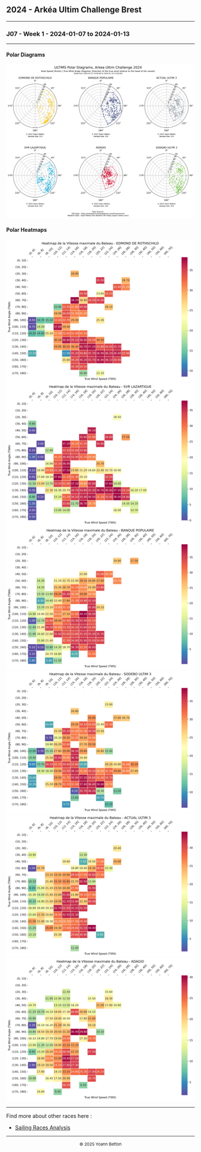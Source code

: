 ## 2024 - Arkéa Ultim Challenge Brest

---

### J07 - Week 1 - 2024-01-07 to 2024-01-13

---

#### Polar Diagrams

<img src="/output/2024-ArkeaUltimChallenge/J07-Week1/polar_diagram.png?raw=true"/>

#### Polar Heatmaps

<img src="/output/2024-ArkeaUltimChallenge/J07-Week1/EDMOND DE ROTHSCHILD_polar_heatmap.png?raw=true"/>

<img src="/output/2024-ArkeaUltimChallenge/J07-Week1/SVR LAZARTIGUE_polar_heatmap.png?raw=true"/>

<img src="/output/2024-ArkeaUltimChallenge/J07-Week1/BANQUE POPULAIRE_polar_heatmap.png?raw=true"/>

<img src="/output/2024-ArkeaUltimChallenge/J07-Week1/SODEBO ULTIM 3_polar_heatmap.png?raw=true"/>

<img src="/output/2024-ArkeaUltimChallenge/J07-Week1/ACTUAL ULTIM 3_polar_heatmap.png?raw=true"/>

<img src="/output/2024-ArkeaUltimChallenge/J07-Week1/ADAGIO_polar_heatmap.png?raw=true"/>

--- 

Find more about other races here :
  - [Sailing Races Analysis](/page/sailing-races-analysis)  
---

<div style="text-align: center">
  <p style="font-size:11px">&copy; 2025 Yoann Betton</p>
</div>